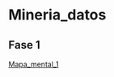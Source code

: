 # Mineria_datos
## Fase 1
[Mapa_mental_1](https://github.com/S-Huesca/Mineria_datos/blob/main/MapaMental_1_1986221.pdf)

